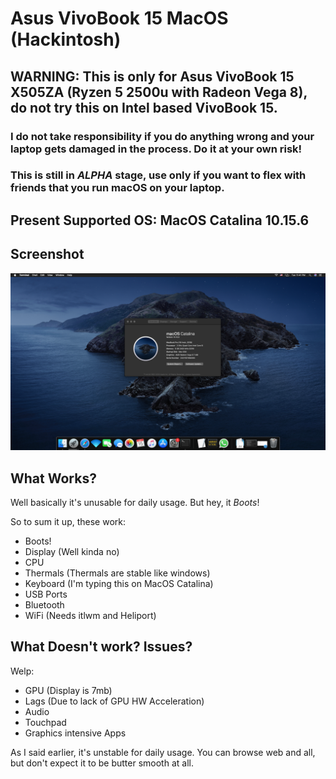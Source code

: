 # Asus VivoBook 15 MacOS (Hackintosh)

## WARNING: This is only for Asus VivoBook 15 X505ZA (Ryzen 5 2500u with Radeon Vega 8), do not try this on Intel based VivoBook 15.

### I do not take responsibility if you do anything wrong and your laptop gets damaged in the process. Do it at your own risk!
### This is still in _ALPHA_ stage, use only if you want to flex with friends that you run macOS on your laptop.

## Present Supported OS: MacOS Catalina 10.15.6

## Screenshot

![Main Screenshot](https://github.com/mvaisakh/Asus-X505ZA-Ryzen-Hackintosh/raw/master/.resources/Screenshot%202020-09-15%20at%2011.41.29%20PM.png)

## What Works?

Well basically it's unusable for daily usage. But hey, it _Boots_!

So to sum it up, these work:
* Boots!
* Display (Well kinda no)
* CPU
* Thermals (Thermals are stable like windows)
* Keyboard (I'm typing this on MacOS Catalina)
* USB Ports
* Bluetooth
* WiFi (Needs itlwm and Heliport)

## What Doesn't work? Issues?

Welp:
* GPU (Display is 7mb)
* Lags (Due to lack of GPU HW Acceleration)
* Audio
* Touchpad
* Graphics intensive Apps

As I said earlier, it's unstable for daily usage. You can browse web and all, but don't expect it to be butter smooth at all.
